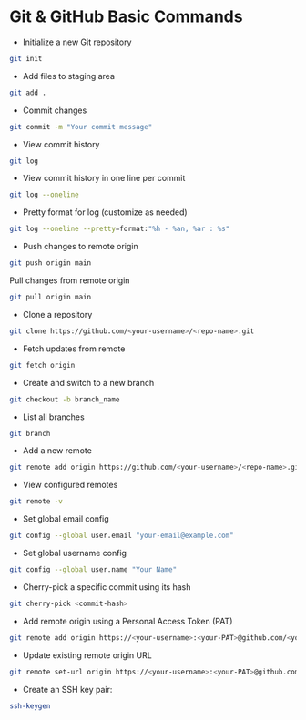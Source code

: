 # Git & GitHub Basic Commands

- Initialize a new Git repository
```bash
git init
```

- Add files to staging area
```bash
git add .
```

- Commit changes
```bash
git commit -m "Your commit message"
```

- View commit history
```bash
git log
```

- View commit history in one line per commit
```bash
git log --oneline
```

- Pretty format for log (customize as needed)
```bash
git log --oneline --pretty=format:"%h - %an, %ar : %s"
```

- Push changes to remote origin
```bash
git push origin main
```

 Pull changes from remote origin
```bash
git pull origin main
```

- Clone a repository
```bash
git clone https://github.com/<your-username>/<repo-name>.git
```

- Fetch updates from remote
```bash
git fetch origin
```

- Create and switch to a new branch
```bash
git checkout -b branch_name
```

- List all branches
```bash
git branch
```

- Add a new remote
```bash
git remote add origin https://github.com/<your-username>/<repo-name>.git
```

- View configured remotes
```bash
git remote -v
```

- Set global email config
```bash
git config --global user.email "your-email@example.com"
```

- Set global username config
```bash
git config --global user.name "Your Name"
```

- Cherry-pick a specific commit using its hash
```bash
git cherry-pick <commit-hash>
```

- Add remote origin using a Personal Access Token (PAT)
```bash
git remote add origin https://<your-username>:<your-PAT>@github.com/<your-username>/90DaysOfDevOps.git
```

- Update existing remote origin URL
```bash
git remote set-url origin https://<your-username>:<your-PAT>@github.com/<your-username>/90DaysOfDevOps.git
```
- Create an SSH key pair:
```bash
ssh-keygen
```
